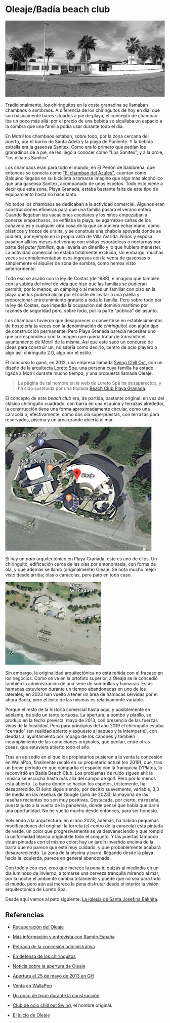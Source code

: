 # Oleaje/Badía beach club

![Oleaje en su forma original](img/oleaje.jpg)

Tradicionalmente, los chiringuitos en la costa granadina se llamaban
chambaos o sombraos. A diferencia de los chiringuitos de hoy en día,
que son básicamente bares situados a pie de playa, el concepto de
chambao iba un poco más allá: por el precio de una bebida se alquilaba
un espacio a la sombra que una familia podía usar durante todo el día.

En Motril los chambaos estaban, sobre todo, por la zona cercana del
puerto, por el barrio de Santa Adela y la playa de Poniente. Y la
bebida estrella era la gaseosa Sanitex. Como era lo primero que pedían
los granadinos de a pie, se les llegó a conocer como "Los Sanitex", y
a la prole, "los niñatos Sanitex".

Los chambaos eran para todo el mundo; en El Peñón de Salobreña, que
entonces se conocía como ["El chambao del
Azules"](https://www.ideal.es/granada/costa/201608/11/origen-sanitex-20160803231400.html),
cuentan como Balduino llegaba en su bicicleta a tomarse imagino que
algo más alcohólico que una gaseosa Sanitex, acompañado de unos
espetos. Todo esto viene a decir que esta zona, Playa Granada, estaba
bastante falta de este tipo de equipamiento hasta no hace tanto.

No todos los chambaos se dedicaban a la actividad comercial. Algunos
eran construcciones efímeras para que una familia pasara el verano
entero. Cuando llegaban las vacaciones escolares y los niños empezaban
a ponerse empachosos, se enfilaba la playa, se agarraban cañas de los
cañaverales y cualquier otra cosa de la que se pudiera echar mano,
como plásticos y trozos de uralita, y se construía una chabola apoyada
donde se pudiera, por ejemplo en la propia valla de Villa
Astrida. Niños y esposa pasaban allí los meses del verano con visitas
esporádicas o nocturnas por parte del *pater familias*, que llevaría
un dinerillo y lo que hubiera menester. La actividad comercial no
estaba totalmente excluida, sin embargo; muchas veces se
complementaban esos ingresos con la venta de gaseosas o simplemente el
alquiler de zona de sombra, como hemos visto anteriormente.

Todo eso se acabó con la ley de Costas (de 1988), e imagino que
también con la subida del nivel de vida que hizo que las familias se
pudieran permitir, por lo menos, un cámping o al menos un familiar con
piso en la playa que los pudiera alojar por el coste de invitar a una
paella y proporcionar entretenimiento gratuito a toda la familia. Pero
sobre todo por la ley de Costas, que impedía la ocupación del dominio
marítimo por razones de seguridad pero, sobre todo, por la parte
"pública" del asunto.

Los chambaos tuvieron que desaparecer o convertirse en
establecimientos de hostelería (a veces con la denominación de
*chiringuito*) con algún tipo de construcción permanente. Pero Playa
Granada parecía necesitar uno que correspondiera con la imagen que
quería tratar de transmitir el ayuntamiento de Motril de la misma. Así
que este sacó un concurso de ideas para construir un, no sabría como
decirlo, centro de ocio playero o algo así, chiringuito 2.0, algo por
el estilo.

El concurso lo ganó, en 2012, una empresa llamada [Swing Chill
Out](http://www.elfaromotril.es/2012/09/15/el-club-de-ocio-%E2%80%98swing%E2%80%99-chill-out-de-playa-granada-sera-referente-turistico-de-la-costa-granadina/),
con un diseño de la arquitecta [Loreto
Spa](https://www.behance.net/gallery/52436491/Oleaje-Playa-Granada),
una persona cuya familia ha estado ligada a Motril durante mucho
tiempo, y una propuesta llamada Oleaje.

> La página de tal nombre en la web de Loreto Spa ha desaparecido, y
> ha sido sustituida por una titulada [Beach Club Playa
> Granada](https://loretospa.es/proyectos/beach-club-playa-granada/).

El concepto de este *beach club* era, de partida, bastante original:
en vez del clásico chiringuito cuadrado, con barra en una esquina y
terrazas alrededor, la construcción tiene una forma aproximadamente
circular, como una caracola o, efectivamente, como dos ola
superpuestas, con terrazas para reservados, piscina y un área grande
abierta al mar.

![Captura satélite de Google Maps; todavía tiene los marcadores de las dos etapas del establecimiento: Oleaje y Badía Beach Club](img/oleaje.png)

Si hay un *pato* arquitectónico en Playa Granada, este es uno de
ellos. Un chiringuito, edificación cerca de las olas por antonomasia,
con forma de ola, y que además se llamó (originalmente) Oleaje. Se
nota mucho mejor visto desde arriba; olas o caracolas, pero pato en
todo caso.

![Ortofoto de Oleaje en sus orígenes](img/oleaje-ortofoto.png)

Sin embargo, la originalidad arquitectónica no está reñida con el
fracaso en los negocios. Como se ve en la ortofoto superior, a Oleaje
se le concedió también la administración de una serie de sombrillas y
hamacas. Estas hamacas estuvieron durante un tiempo abandonadas en uno
de los laterales; en 2023 han vuelto a tener un área de hamacas
servidas por el ahora Badía, pero el éxito de las mismas es
relativamente variable.

Porque el resto de la historia comercial hasta aquí, y posiblemente en
adelante, ha sido un tanto tortuosa. La apertura, a bombo y platillo,
se produjo en la fecha prevista, mayo de 2013, con presencia de las
fuerzas vivas de la localidad. Pero para principios del año 2019 el
chiringuito estaba "cerrado" (en realidad abierto y expuesto al saqueo
y la intemperie), con deudas al ayuntamiento por impago de los cánones
y también incumplimiento de las condiciones originales, que pedían,
entre otras cosas, que estuviera abierto todo el año.

Tras un episodio en el que los propietarios pusieron a la venta la
concesión en WallaPop, finalmente recaló en su propietario actual (en
2019), que, tras un breve período en que compartía el espacio con la
franquicia D'Platos, lo reconvirtió en Badía Beach Club. Los problemas
de ruido siguen ahí: la música se escucha hasta más allá del campo de
golf. Pero por lo menos está abierto. La barca donde se hacían los
espetos, tristemente, ha desaparecido. El éxito sigue siendo, por
decirlo suavemente, variable; 3,3 de media en las reseñas de Google
(julio de 2023); la mayoría de las reseñas recientes no son muy
positivas. Destacada, por cierto, mi reseña, puesta justo a la vuelta
de la pandemia, donde pensé que había que darle una oportunidad. No he
vuelto mucho desde entonces, para ser honesto.

Volviendo a la arquitectura: en el año 2023, además, ha habido
pequeñas modificaciones del original: la torreta (el centro de la
caracola) está pintada de verde, un color que progresivamente se va
desvaneciendo y que rompió la uniformidad blanca original de todo el
conjunto. Y las puertas tampoco están pintadas con el mismo color; hay
un jardín invertido encima de la barra que no parece que esté muy
cuidado, y que probablemente acabará desapareciendo. La zona de la
piscina y barra, llegando desde la playa hacia la izquierda, parece en
general abandonada.

Con todo y con eso, creo que merece la pena ir, quizás al
mediodía en un día luminoso de invierno, a tomarse una cerveza
tranquila mirando al mar; por la noche el ambiente cambia totalmente y
puede que no sea para todo el mundo, pero aún así merece la pena
disfrutar desde el interior la visión arquitectónica de Loreto Spa.

Desde aquí vamos al pato siguiente: [La iglesia de Santa Josefina Bakhita](iglesia-josefina-bakhita.md).


## Referencias

*  [Recuperación del Oleaje](https://www.ideal.es/granada/costa/nuevo-inversor-inyecta-20190613203108-nt.html)

*  [Más información y entrevista con Ramón España](https://www.ideal.es/granada/costa/manos-negras-querian-20190613204529-nt.html)

* [Retirada de la concesión administrativa](https://www.motrildigital.com/ayuntamiento-motril-acuerda-extinguir-la-concesion-administrativa-del-chiringuito-oleaje/)

* [En defensa de los chiringuitos](http://granadacostanacional.es/rompiendo-una-lanza-en-recuerdo-de-los-chiringuitos/)

* [Noticia sobre la apertura de Oleaje](https://www.ideal.es/granada/20121217/local/motril/club-ocio-chill-oleaje-201212171450.html)
* [Apertura el 25 de mayo de 2013 en GH](https://www.granadahoy.com/provincia/chiringuito-Playa-Granada-puertas-proximo_0_694730771.html)

*  [Venta en WallaPop](https://www.ideal.es/granada/costa/vende-chiringuito-playa-20190424185306-nt.html)

* [Un poco de hype durante la construcción](https://motrildigital.blogia.com/2012/121711-el-club-de-ocio-chill-out-oleaje-playa-granada-abrir-sus-puertas-el-pr-ximo-m.php)

*  [Club de ocio chill out Swing](http://www.elfaromotril.es/2012/09/15/el-club-de-ocio-%E2%80%98swing%E2%80%99-chill-out-de-playa-granada-sera-referente-turistico-de-la-costa-granadina/),
  el nombre original.

* [El juicio de Oleaje](https://cadenaser.com/emisora/2019/07/02/radio_motril/1562069221_752268.html)
